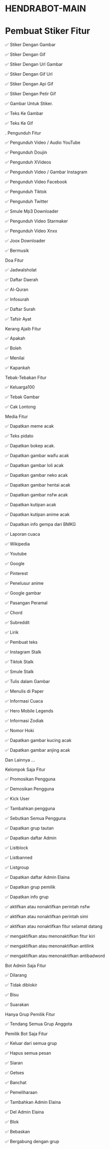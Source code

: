 # HENDRABOT-MAIN
# Pembuat Stiker	Fitur

✅	Stiker Dengan Gambar

✅	Stiker Dengan Gif

✅	Stiker Dengan Url Gambar

✅	Stiker Dengan Gif Url

✅	Stiker Dengan Api Gif

✅	Stiker Dengan Petir Gif

✅	Gambar Untuk Stiker.

✅	Teks Ke Gambar

✅	Teks Ke Gif

. Pengunduh	Fitur

✅	Pengunduh Video / Audio YouTube

✅	Pengunduh Doujin

✅	Pengunduh XVideos

✅	Pengunduh Video / Gambar Instagram

✅	Pengunduh Video Facebook

✅	Pengunduh Tiktok

✅	Pengunduh Twitter

✅	Smule Mp3 Downloader

✅	Pengunduh Video Starmaker

✅	Pengunduh Video Xnxx

✅	Joox Downloader

✅	Bermusik

Doa	Fitur

✅	Jadwalsholat

✅	Daftar Daerah

✅	Al-Quran

✅	Infosurah

✅	Daftar Surah

✅	Tafsir Ayat

Kerang Ajaib	Fitur

✅	Apakah

✅	Boleh

✅	Menilai

✅	Kapankah

Tebak-Tebakan	Fitur

✅	Keluarga100

✅	Tebak Gambar

✅	Cak Lontong

Media	Fitur

✅	Dapatkan meme acak

✅	Teks pidato

✅	Dapatkan bokep acak.

✅	Dapatkan gambar waifu acak

✅	Dapatkan gambar loli acak

✅	Dapatkan gambar neko acak

✅	Dapatkan gambar hentai acak

✅	Dapatkan gambar nsfw acak

✅	Dapatkan kutipan acak

✅	Dapatkan kutipan anime acak

✅	Dapatkan info gempa dari BMKG

✅	Laporan cuaca

✅	Wikipedia

✅	Youtube

✅	Google

✅	Pinterest

✅	Penelusur anime

✅	Google gambar

✅	Pasangan Peramal

✅	Chord

✅	Subreddit

✅	Lirik

✅	Pembuat teks

✅	Instagram Stalk

✅	Tiktok Stalk

✅	Smule Stalk

✅	Tulis dalam Gambar

✅	Menulis di Paper

✅	Informasi Cuaca

✅	Hero Mobile Legends

✅	Informasi Zodiak

✅	Nomor Hoki

✅	Dapatkan gambar kucing acak

✅	Dapatkan gambar anjing acak

Dan	Lainnya ...

Kelompok Saja	Fitur

✅	Promosikan Pengguna

✅	Demosikan Pengguna

✅	Kick User

✅	Tambahkan pengguna

✅	Sebutkan Semua Pengguna

✅	Dapatkan grup tautan

✅	Dapatkan daftar Admin

✅	Listblock

✅	Listbanned

✅	Listgroup

✅	Dapatkan daftar Admin Elaina

✅	Dapatkan grup pemilik

✅	Dapatkan info grup

✅	aktifkan atau nonaktifkan perintah nsfw

✅	aktifkan atau nonaktifkan perintah simi

✅	aktifkan atau nonaktifkan fitur selamat datang

✅	mengaktifkan atau menonaktifkan fitur kiri

✅	mengaktifkan atau menonaktifkan antilink

✅	mengaktifkan atau menonaktifkan antibadword

Bot Admin Saja	Fitur

✅	Dilarang

✅	Tidak diblokir

✅	Bisu

✅	Suarakan

Hanya Grup Pemilik	Fitur

✅	Tendang Semua Grup Anggota

Pemilik Bot Saja	Fitur

✅	Keluar dari semua grup

✅	Hapus semua pesan

✅	Siaran

✅	Getses

✅	Banchat

✅	Pemeliharaan

✅	Tambahkan Admin Elaina

✅	Del Admin Elaina

✅	Blok

✅	Bebaskan

✅	Bergabung dengan grup
